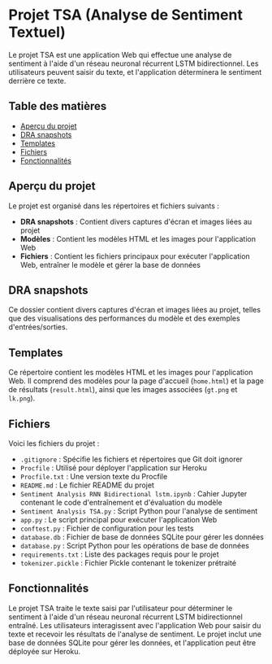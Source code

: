 # Projet TSA (Analyse de Sentiment Textuel)

Le projet TSA est une application Web qui effectue une analyse de sentiment à l'aide d'un réseau neuronal récurrent LSTM bidirectionnel. Les utilisateurs peuvent saisir du texte, et l'application déterminera le sentiment derrière ce texte.

## Table des matières

- [Aperçu du projet](#aperçu-du-projet)
- [DRA snapshots](#dra-snapshots)
- [Templates](#templates)
- [Fichiers](#fichiers)
- [Fonctionnalités](#fonctionnalités)

## Aperçu du projet

Le projet est organisé dans les répertoires et fichiers suivants :

- **DRA snapshots** : Contient divers captures d'écran et images liées au projet
- **Modèles** : Contient les modèles HTML et les images pour l'application Web
- **Fichiers** : Contient les fichiers principaux pour exécuter l'application Web, entraîner le modèle et gérer la base de données

## DRA snapshots

Ce dossier contient divers captures d'écran et images liées au projet, telles que des visualisations des performances du modèle et des exemples d'entrées/sorties.

## Templates

Ce répertoire contient les modèles HTML et les images pour l'application Web. Il comprend des modèles pour la page d'accueil (`home.html`) et la page de résultats (`result.html`), ainsi que les images associées (`gt.png` et `lk.png`).

## Fichiers

Voici les fichiers du projet :

- `.gitignore` : Spécifie les fichiers et répertoires que Git doit ignorer
- `Procfile` : Utilisé pour déployer l'application sur Heroku
- `Procfile.txt` : Une version texte du Procfile
- `README.md` : Le fichier README du projet
- `Sentiment Analysis RNN Bidirectional lstm.ipynb` : Cahier Jupyter contenant le code d'entraînement et d'évaluation du modèle
- `Sentiment Analysis TSA.py` : Script Python pour l'analyse de sentiment
- `app.py` : Le script principal pour exécuter l'application Web
- `conftest.py` : Fichier de configuration pour les tests
- `database.db` : Fichier de base de données SQLite pour gérer les données
- `database.py` : Script Python pour les opérations de base de données
- `requirements.txt` : Liste des packages requis pour le projet
- `tokenizer.pickle` : Fichier Pickle contenant le tokenizer prétraité

## Fonctionnalités

Le projet TSA traite le texte saisi par l'utilisateur pour déterminer le sentiment à l'aide d'un réseau neuronal récurrent LSTM bidirectionnel entraîné. Les utilisateurs interagissent avec l'application Web pour saisir du texte et recevoir les résultats de l'analyse de sentiment. Le projet inclut une base de données SQLite pour gérer les données, et l'application peut être déployée sur Heroku.
